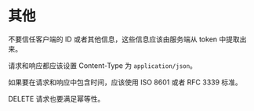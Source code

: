 # 其他

不要信任客户端的 ID 或者其他信息，这些信息应该由服务端从 token 中提取出来。

请求和响应都应该设置 Content-Type 为 `application/json`。

如果要在请求和响应中包含时间，应该使用 ISO 8601 或者 RFC 3339 标准。

DELETE 请求也要满足幂等性。
